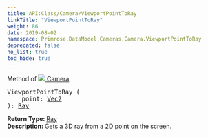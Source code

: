 ```yaml
---
title: API:Class/Camera/ViewportPointToRay
linkTitle: "ViewportPointToRay"
weight: 86
date: 2019-08-02
namespace: Primrose.DataModel.Cameras.Camera.ViewportPointToRay
deprecated: false
no_list: true
toc_hide: true
---
```

Method of <a href="/docs/api-reference/Class/Camera"><img src="/icons/silk/camera.png"/>&nbsp;Camera</a>
<pre class="method-declaration">
ViewportPointToRay (
    point: <a class="type" href="/docs/api-reference/DataType/Vec2">Vec2</a>
): <a class="type" href="/docs/api-reference/DataType/Ray">Ray</a></pre>
<b>Return Type: </b>
<a class="type" href="/docs/api-reference/DataType/Ray">Ray</a>
<br/>
<b>Description: </b>
Gets a 3D ray from a 2D point on the screen.

